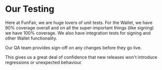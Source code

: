 # Our Testing

Here at FunFair, we are huge lovers of unit tests. For the Wallet, we have 90% coverage overall and on all the super-important things (like signing) we have 100% coverage. We also have integration tests for signing and other Wallet functionality.

Our QA team provides sign-off on any changes before they go live.

This gives us a great deal of confidence that new releases won't introduce regressions or unexpected behaviour.
